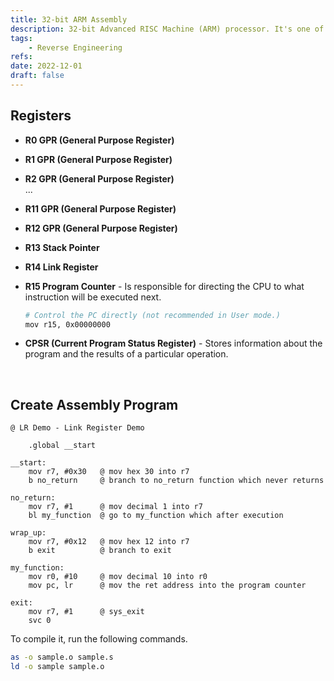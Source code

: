 ```yaml
---
title: 32-bit ARM Assembly
description: 32-bit Advanced RISC Machine (ARM) processor. It's one of a family of central processing units (CPUs) based on the reduced instruction set computer (RISK) architecture for computer processors.
tags:
	- Reverse Engineering
refs:
date: 2022-12-01
draft: false
---
```


## Registers

- **R0 GPR (General Purpose Register)**
- **R1 GPR (General Purpose Register)**
- **R2 GPR (General Purpose Register)**  
...
- **R11 GPR (General Purpose Register)**
- **R12 GPR (General Purpose Register)**
- **R13 Stack Pointer**
- **R14 Link Register**
- **R15 Program Counter** - Is responsible for directing the CPU to what instruction will be executed next.

    ```sh
    # Control the PC directly (not recommended in User mode.)
    mov r15, 0x00000000
    ```

- **CPSR (Current Program Status Register)** - Stores information about the program and the results of a particular operation.

<br />

## Create Assembly Program

```arm
@ LR Demo - Link Register Demo

	.global __start

__start:
	mov r7, #0x30   @ mov hex 30 into r7
	b no_return     @ branch to no_return function which never returns

no_return:
	mov r7, #1      @ mov decimal 1 into r7
	bl my_function  @ go to my_function which after execution

wrap_up:
	mov r7, #0x12   @ mov hex 12 into r7
	b exit          @ branch to exit

my_function:
	mov r0, #10     @ mov decimal 10 into r0
	mov pc, lr      @ mov the ret address into the program counter

exit:
	mov r7, #1      @ sys_exit
  	svc 0
```

To compile it, run the following commands.

```sh
as -o sample.o sample.s
ld -o sample sample.o
```